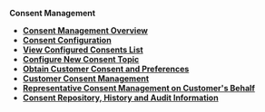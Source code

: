
<strong>Consent Management<strong>
<ul>
<li><a href="/articles/DPM/08_Consent_Management/01_Consent_Management_Overview.md">Consent Management Overview</a></li>
<li><a href="/articles/DPM/08_Consent_Management/02_Consent_Configuration.md">Consent Configuration</li>
<li><a href="/articles/DPM/08_Consent_Management/03_View_Consent_List.md">View Configured Consents List</li>
<li><a href="/articles/DPM/08_Consent_Management/04_New_Consent_Topic.md">Configure New Consent Topic</li>
<li><a href="/articles/DPM/08_Consent_Management/05_Obtain_Customer_Consent.md">Obtain Customer Consent and Preferences</li>
<li><a href="/articles/DPM/08_Consent_Management/06_Customer_Consent_Management_Screen.md">Customer Consent Management</li> 
<li><a href="/articles/DPM/08_Consent_Management/07_CSR_Consent_User_Interface.md">Representative Consent Management on Customer's Behalf</li>
<li><a href="/articles/DPM/08_Consent_Management/08_Consent_Repository_History_Audit.md">Consent Repository, History and Audit Information</li>

</ul>
